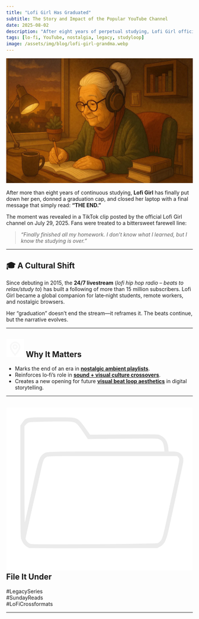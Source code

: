 ```yaml
---
title: "Lofi Girl Has Graduated"
subtitle: The Story and Impact of the Popular YouTube Channel
date: 2025-08-02
description: "After eight years of perpetual studying, Lofi Girl officially 'graduates'—what it means for the livestream phenomenon and lo‑fi culture."
tags: [lo‑fi, YouTube, nostalgia, legacy, studyloop]
image: /assets/img/blog/lofi-girl-grandma.webp
---
```


![Parody illustration of Lofi Girl as a grandma after years of studying — fan meme parody](/assets/img/blog/lofi-girl-grandma.webp)

After more than eight years of continuous studying, **Lofi Girl** has finally put down her pen, donned a graduation cap, and closed her laptop with a final message that simply read: **“THE END.”**

The moment was revealed in a TikTok clip posted by the official Lofi Girl channel on July 29, 2025. Fans were treated to a bittersweet farewell line:

> _“Finally finished all my homework. I don’t know what I learned, but I know the studying is over.”_

---

## 🎓 A Cultural Shift

Since debuting in 2015, the **24/7 livestream** (_lofi hip hop radio – beats to relax/study to_) has built a following of more than 15 million subscribers. Lofi Girl became a global companion for late‑night students, remote workers, and nostalgic browsers.

Her “graduation” doesn’t end the stream—it reframes it. The beats continue, but the narrative evolves.

---

## <img src="/assets/icons/pin.svg" alt="Pin icon" class="icon-sm" /> Why It Matters

- Marks the end of an era in **[nostalgic ambient playlists](/tags/nostalgic/)**.
- Reinforces lo‑fi’s role in **[sound + visual culture crossovers](/tags/crossovers/)**.
- Creates a new opening for future **[visual beat loop aesthetics](/tags/visual-beat-loop/)** in digital storytelling.

---

## <img src="/assets/icons/folder.svg" alt="Folder icon" class="icon-sm" /> File It Under

#LegacySeries  
#SundayReads  
#LoFiCrossformats

---
